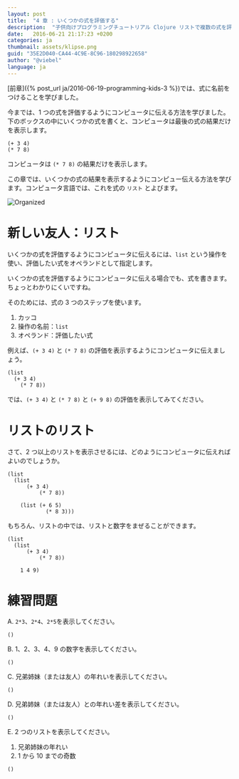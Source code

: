 ```yaml
---
layout: post
title:  "4 章 : いくつかの式を評価する"
description:  "子供向けプログラミングチュートリアル Clojure リストで複数の式を評価する"
date:   2016-06-21 21:17:23 +0200
categories: ja
thumbnail: assets/klipse.png
guid: "35E2D040-CA44-4C9E-8C96-180298922658"
author: "@viebel"
language: ja
---
```


[前章]({% post_url ja/2016-06-19-programming-kids-3 %})では、式に名前をつけることを学びました。

今までは、1 つの式を評価するようにコンピュータに伝える方法を学びました。下のボックスの中にいくつかの式を書くと、コンピュータは最後の式の結果だけを表示します。

~~~klipse
(+ 3 4)
(* 7 8)
~~~

コンピュータは `(* 7 8)` の結果だけを表示します。

この章では、いくつかの式の結果を表示するようにコンピュー伝える方法を学びます。コンピュータ言語では、これを式の `リスト` とよびます。

![Organized](/assets/images/shopping-list.jpg)

# 新しい友人：リスト

いくつかの式を評価するようにコンピュータに伝えるには、`list` という操作を使い、評価したい式をオペランドとして指定します。

いくつかの式を評価するようにコンピュータに伝える場合でも、式を書きます。ちょっとわかりにくいですね。

そのためには、式の 3 つのステップを使います。

1. カッコ
2. 操作の名前：`list`
3. オペランド：評価したい式

例えば、`(+ 3 4)` と `(* 7 8)` の評価を表示するようにコンピュータに伝えましょう。

~~~klipse
(list
  (+ 3 4)
    (* 7 8))
~~~

では、`(+ 3 4)` と `(* 7 8)` と `(+ 9 8)` の評価を表示してみてください。



# リストのリスト

さて、2 つ以上のリストを表示させるには、どのようにコンピュータに伝えればよいのでしょうか。

~~~klipse
(list
  (list
      (+ 3 4)
          (* 7 8))

    (list (+ 6 5)
            (* 8 3)))

~~~

もちろん、リストの中では、リストと数字をまぜることができます。

~~~klipse
(list
  (list
      (+ 3 4)
          (* 7 8))
  
    1 4 9)
~~~

# 練習問題


A. `2*3`、`2*4`、`2*5`を表示してください。

~~~klipse
()
~~~


B. 1、2、3、4、9 の数字を表示してください。

~~~klipse
()
~~~

C. 兄弟姉妹（または友人）の年れいを表示してください。


~~~klipse
()
~~~

D. 兄弟姉妹（または友人）との年れい差を表示してください。

~~~klipse
()
~~~

E. 2 つのリストを表示してください。

1. 兄弟姉妹の年れい
2. 1 から 10 までの奇数

~~~klipse
()
~~~


